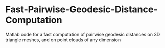 # Fast-Pairwise-Geodesic-Distance-Computation
Matlab code for a fast computation of pairwise geodesic distances on 3D triangle meshes, and on point clouds of any dimension
